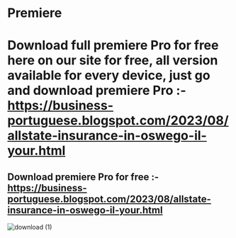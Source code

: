 # Premiere
# Download full premiere Pro for free here on our site for free, all version available for every device, just go and download premiere Pro :-  https://business-portuguese.blogspot.com/2023/08/allstate-insurance-in-oswego-il-your.html
## Download premiere Pro for free :- https://business-portuguese.blogspot.com/2023/08/allstate-insurance-in-oswego-il-your.html

![download (1)](https://github.com/Mazidsen/Premiere/assets/143234405/6aff2c49-a376-4971-85fa-539f0106f013)
